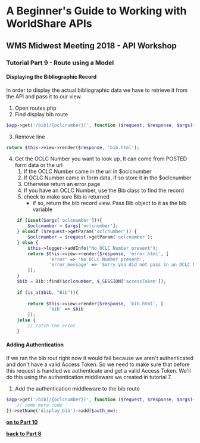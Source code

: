 # A Beginner's Guide to Working with WorldShare APIs
## WMS Midwest Meeting 2018 - API Workshop
### Tutorial Part 9 - Route using a Model 

#### Displaying the Bibliographic Record
In order to display the actual bibliographic data we have to retrieve it from the API and pass it to our view.
1. Open routes.php
2. Find display bib route
```php
$app->get('/bib[/{oclcnumber}]', function ($request, $response, $args){
```
3. Remove line
```php
return $this->view->render($response, 'bib.html');
``` 
4. Get the OCLC Number you want to look up. It can come from POSTED form data or the url
    1. If the OCLC Number came in the url in $oclcnumber
    2. If OCLC Number came in form data, if so store it in the $oclcnumber
    3. Otherwise return an error page
    4. If you have an OCLC Number, use the Bib class to find the record
    5. check to make sure Bib is returned
        - if so, return the bib record view. Pass Bib object to it as the bib variable
```php
    if (isset($args['oclcnumber'])){
        $oclcnumber = $args['oclcnumber'];
    } elseif ($request->getParam('oclcnumber')) {
        $oclcnumber = $request->getParam('oclcnumber');
    } else {
        $this->logger->addInfo("No OCLC Number present");
        return $this->view->render($response, 'error.html', [
                'error' => 'No OCLC Number present',
                'error_message' => 'Sorry you did not pass in an OCLC Number'
        ]);
    }
    $bib = Bib::find($oclcnumber, $_SESSION['accessToken']);
    
    if (is_a($bib, "Bib")){
        
        return $this->view->render($response, 'bib.html', [
                'bib' => $bib
        ]);
    }else {
        // catch the error
    }
```

#### Adding Authentication
If we ran the bib rout right now it would fail because we aren't authenticated and don't have a valid Access Token.
So we need to make sure that before this request is handled we authenticate and get a valid Access Token.
We'll do this using the authentication middleware we created in tutorial 7.

1. Add the authentication middleware to the bib route
```php
$app->get('/bib[/{oclcnumber}]', function ($request, $response, $args){
    // some more code
})->setName('display_bib')->add($auth_mw);
```

**[on to Part 10](tutorial-10.md)**

**[back to Part 8](tutorial-08.md)**